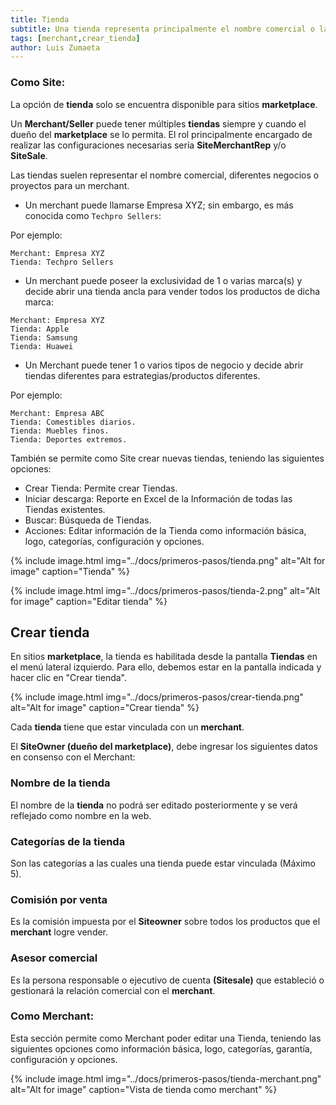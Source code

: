 ```yaml
---
title: Tienda
subtitle: Una tienda representa principalmente el nombre comercial o la división de diferentes negocios del merchant.
tags: [merchant,crear_tienda]
author: Luis Zumaeta
---
```


### **Como Site:**

La opción de **tienda** solo se encuentra disponible para sitios **marketplace**.

Un **Merchant/Seller** puede tener múltiples **tiendas** siempre y cuando el dueño del **marketplace** se lo permita. El rol principalmente encargado de realizar las configuraciones necesarias sería **SiteMerchantRep** y/o **SiteSale**.

Las tiendas suelen representar el nombre comercial, diferentes negocios o proyectos para un merchant.

- Un merchant puede llamarse Empresa XYZ; sin embargo, es más conocida como `Techpro Sellers`:

Por ejemplo: 
```
Merchant: Empresa XYZ
Tienda: Techpro Sellers
```

- Un merchant puede poseer la exclusividad de 1 o varias marca(s) y decide abrir una tienda ancla para vender todos los productos de dicha marca:

```
Merchant: Empresa XYZ
Tienda: Apple
Tienda: Samsung
Tienda: Huawei
```
- Un Merchant puede tener 1 o varios tipos de negocio y decide abrir tiendas diferentes para estrategias/productos diferentes.

Por ejemplo: 
```
Merchant: Empresa ABC
Tienda: Comestibles diarios.
Tienda: Muebles finos.
Tienda: Deportes extremos.
```

También se permite como Site crear nuevas tiendas, teniendo las siguientes opciones:
- Crear Tienda: Permite crear Tiendas.
- Iniciar descarga: Reporte en Excel de la Información de todas las Tiendas existentes.
- Buscar: Búsqueda de Tiendas.
- Acciones: Editar información de la Tienda como información básica, logo, categorías, configuración y opciones.

{% include image.html img="../docs/primeros-pasos/tienda.png" alt="Alt for image" caption="Tienda" %}

{% include image.html img="../docs/primeros-pasos/tienda-2.png" alt="Alt for image" caption="Editar tienda" %}

## Crear tienda

En sitios **marketplace**, la tienda es habilitada desde la pantalla **Tiendas** en el menú lateral izquierdo. Para ello, debemos estar en la pantalla indicada y hacer clic en "Crear tienda".

{% include image.html img="../docs/primeros-pasos/crear-tienda.png" alt="Alt for image" caption="Crear tienda" %}

Cada **tienda** tiene que estar vinculada con un **merchant**.

El **SiteOwner (dueño del marketplace)**, debe ingresar los siguientes datos en consenso con el Merchant:

### Nombre de la tienda

El nombre de la **tienda** no podrá ser editado posteriormente y se verá reflejado como nombre en la web.

### Categorías de la tienda

Son las categorías a las cuales una tienda puede estar vinculada (Máximo 5).

### Comisión por venta

Es la comisión impuesta por el **Siteowner** sobre todos los productos que el **merchant** logre vender.

### Asesor comercial

Es la persona responsable o ejecutivo de cuenta **(Sitesale)** que estableció o gestionará la relación comercial con el **merchant**. 

### **Como Merchant:**

Esta sección permite como Merchant poder editar una Tienda, teniendo las siguientes opciones como información básica, logo, categorías, garantía, configuración y opciones.

{% include image.html img="../docs/primeros-pasos/tienda-merchant.png" alt="Alt for image" caption="Vista de tienda como merchant" %}